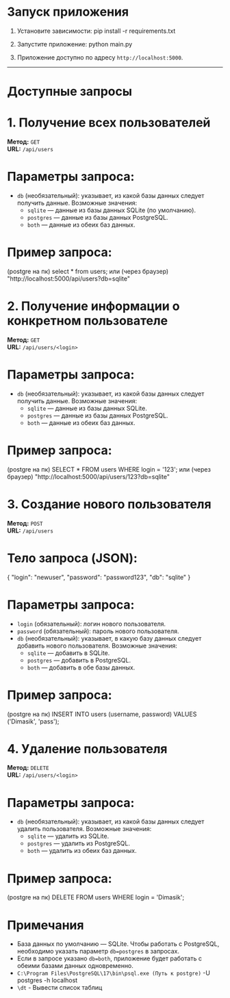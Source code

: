 # Запуск приложения

1. Установите зависимости:
  pip install -r requirements.txt

2. Запустите приложение:
   python main.py

3. Приложение доступно по адресу `http://localhost:5000`.

---------------------------------------------------------

# Доступные запросы

# 1. Получение всех пользователей

**Метод:** `GET`  
**URL:** `/api/users`

# Параметры запроса:
- `db` (необязательный): указывает, из какой базы данных следует получить данные. Возможные значения:
  - `sqlite` — данные из базы данных SQLite (по умолчанию).
  - `postgres` — данные из базы данных PostgreSQL.
  - `both` — данные из обеих баз данных.

# Пример запроса:
(postgre на пк) select * from users; или (через браузер) "http://localhost:5000/api/users?db=sqlite"


# 2. Получение информации о конкретном пользователе

**Метод:** `GET`  
**URL:** `/api/users/<login>`

# Параметры запроса:
- `db` (необязательный): указывает, из какой базы данных следует получить данные. Возможные значения:
  - `sqlite` — данные из базы данных SQLite.
  - `postgres` — данные из базы данных PostgreSQL.
  - `both` — данные из обеих баз данных.

# Пример запроса:
(postgre на пк) SELECT * FROM users WHERE login = '123'; или (через браузер) "http://localhost:5000/api/users/123?db=sqlite"

# 3. Создание нового пользователя

**Метод:** `POST`  
**URL:** `/api/users`

# Тело запроса (JSON):
{
  "login": "newuser",
  "password": "password123",
  "db": "sqlite"
}

# Параметры запроса:
- `login` (обязательный): логин нового пользователя.
- `password` (обязательный): пароль нового пользователя.
- `db` (необязательный): указывает, в какую базу данных следует добавить нового пользователя. Возможные значения:
  - `sqlite` — добавить в SQLite.
  - `postgres` — добавить в PostgreSQL.
  - `both` — добавить в обе базы данных.

# Пример запроса:
(postgre на пк) INSERT INTO users (username, password) VALUES ('Dimasik', 'pass');

# 4. Удаление пользователя

**Метод:** `DELETE`  
**URL:** `/api/users/<login>`

# Параметры запроса:
- `db` (необязательный): указывает, из какой базы данных следует удалить пользователя. Возможные значения:
  - `sqlite` — удалить из SQLite.
  - `postgres` — удалить из PostgreSQL.
  - `both` — удалить из обеих баз данных.

# Пример запроса:
(postgre на пк) DELETE FROM users WHERE login = 'Dimasik';



# Примечания
- База данных по умолчанию — SQLite. Чтобы работать с PostgreSQL, необходимо указать параметр `db=postgres` в запросах.
- Если в запросе указано `db=both`, приложение будет работать с обеими базами данных одновременно.
- `C:\Program Files\PostgreSQL\17\bin\psql.exe (Путь к postgre)` -U postgres -h localhost 
- `\dt` - Вывести список таблиц
